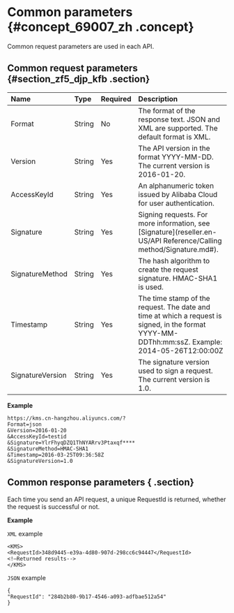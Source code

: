 # Common parameters {#concept_69007_zh .concept}

Common request parameters are used in each API.

## Common request parameters {#section_zf5_djp_kfb .section}

|Name|Type|Required|Description|
|:---|:---|:-------|:----------|
|Format|String|No|The format of the response text. JSON and XML are supported. The default format is XML.|
|Version|String|Yes|The API version in the format YYYY-MM-DD. The current version is 2016-01-20.|
|AccessKeyId|String|Yes|An alphanumeric token issued by Alibaba Cloud for user authentication.|
|Signature|String|Yes|Signing requests. For more information, see [Signature](reseller.en-US/API Reference/Calling method/Signature.md#).|
|SignatureMethod|String|Yes|The hash algorithm to create the request signature. HMAC-SHA1 is used.|
|Timestamp|String|Yes|The time stamp of the request. The date and time at which a request is signed, in the format YYYY-MM-DDThh:mm:ssZ. Example: 2014-05-26T12:00:00Z|
|SignatureVersion|String|Yes|The signature version used to sign a request. The current version is 1.0.|

**Example**

```
https://kms.cn-hangzhou.aliyuncs.com/?
Format=json
&Version=2016-01-20
&AccessKeyId=testid
&Signature=YlrFhyqDZQ1ThNYARrv3Ptaxqf****
&SignatureMethod=HMAC-SHA1
&Timestamp=2016-03-25T09:36:58Z
&SignatureVersion=1.0

```

## Common response parameters { .section}

Each time you send an API request, a unique RequestId is returned, whether the request is successful or not.

**Example**

 `XML` example

```
<KMS>
<RequestId>348d9445-e39a-4d80-907d-298cc6c94447</RequestId>
<!—Returned results-->
</KMS>

```

 `JSON` example

```
{
"RequestId": "284b2b80-9b17-4546-a093-adfbae512a54"
}

```

